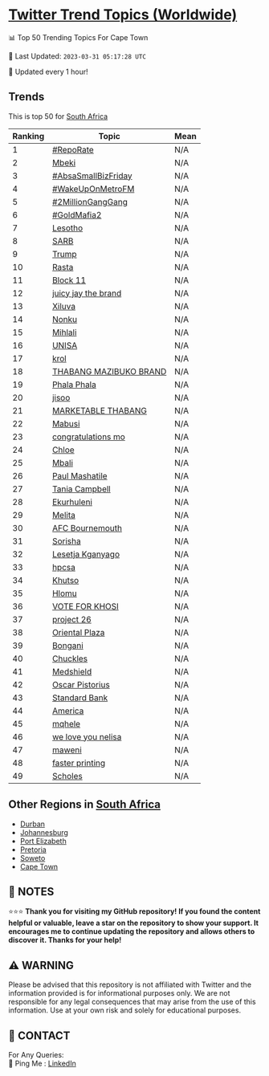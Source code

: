 [Twitter Trend Topics (Worldwide)](https://github.com/ErcinDedeoglu/Twitter-Trend-Topics)
==========


📊 Top 50 Trending Topics For Cape Town

📆 Last Updated: `2023-03-31 05:17:28 UTC`

🔧 Updated every 1 hour!


## Trends

This is top 50 for [South Africa](</South Africa>)

| Ranking | Topic | Mean |
| ------- | ------------ | ------------ |
| 1 | [#RepoRate](http://twitter.com/search?q=%23RepoRate) | N/A |
| 2 | [Mbeki](http://twitter.com/search?q=Mbeki) | N/A |
| 3 | [#AbsaSmallBizFriday](http://twitter.com/search?q=%23AbsaSmallBizFriday) | N/A |
| 4 | [#WakeUpOnMetroFM](http://twitter.com/search?q=%23WakeUpOnMetroFM) | N/A |
| 5 | [#2MillionGangGang](http://twitter.com/search?q=%232MillionGangGang) | N/A |
| 6 | [#GoldMafia2](http://twitter.com/search?q=%23GoldMafia2) | N/A |
| 7 | [Lesotho](http://twitter.com/search?q=Lesotho) | N/A |
| 8 | [SARB](http://twitter.com/search?q=SARB) | N/A |
| 9 | [Trump](http://twitter.com/search?q=Trump) | N/A |
| 10 | [Rasta](http://twitter.com/search?q=Rasta) | N/A |
| 11 | [Block 11](http://twitter.com/search?q=Block+11) | N/A |
| 12 | [juicy jay the brand](http://twitter.com/search?q=juicy+jay+the+brand) | N/A |
| 13 | [Xiluva](http://twitter.com/search?q=Xiluva) | N/A |
| 14 | [Nonku](http://twitter.com/search?q=Nonku) | N/A |
| 15 | [Mihlali](http://twitter.com/search?q=Mihlali) | N/A |
| 16 | [UNISA](http://twitter.com/search?q=UNISA) | N/A |
| 17 | [krol](http://twitter.com/search?q=krol) | N/A |
| 18 | [THABANG MAZIBUKO BRAND](http://twitter.com/search?q=THABANG+MAZIBUKO+BRAND) | N/A |
| 19 | [Phala Phala](http://twitter.com/search?q=Phala+Phala) | N/A |
| 20 | [jisoo](http://twitter.com/search?q=jisoo) | N/A |
| 21 | [MARKETABLE THABANG](http://twitter.com/search?q=MARKETABLE+THABANG) | N/A |
| 22 | [Mabusi](http://twitter.com/search?q=Mabusi) | N/A |
| 23 | [congratulations mo](http://twitter.com/search?q=congratulations+mo) | N/A |
| 24 | [Chloe](http://twitter.com/search?q=Chloe) | N/A |
| 25 | [Mbali](http://twitter.com/search?q=Mbali) | N/A |
| 26 | [Paul Mashatile](http://twitter.com/search?q=Paul+Mashatile) | N/A |
| 27 | [Tania Campbell](http://twitter.com/search?q=Tania+Campbell) | N/A |
| 28 | [Ekurhuleni](http://twitter.com/search?q=Ekurhuleni) | N/A |
| 29 | [Melita](http://twitter.com/search?q=Melita) | N/A |
| 30 | [AFC Bournemouth](http://twitter.com/search?q=AFC+Bournemouth) | N/A |
| 31 | [Sorisha](http://twitter.com/search?q=Sorisha) | N/A |
| 32 | [Lesetja Kganyago](http://twitter.com/search?q=Lesetja+Kganyago) | N/A |
| 33 | [hpcsa](http://twitter.com/search?q=hpcsa) | N/A |
| 34 | [Khutso](http://twitter.com/search?q=Khutso) | N/A |
| 35 | [Hlomu](http://twitter.com/search?q=Hlomu) | N/A |
| 36 | [VOTE FOR KHOSI](http://twitter.com/search?q=VOTE+FOR+KHOSI) | N/A |
| 37 | [project 26](http://twitter.com/search?q=project+26) | N/A |
| 38 | [Oriental Plaza](http://twitter.com/search?q=Oriental+Plaza) | N/A |
| 39 | [Bongani](http://twitter.com/search?q=Bongani) | N/A |
| 40 | [Chuckles](http://twitter.com/search?q=Chuckles) | N/A |
| 41 | [Medshield](http://twitter.com/search?q=Medshield) | N/A |
| 42 | [Oscar Pistorius](http://twitter.com/search?q=Oscar+Pistorius) | N/A |
| 43 | [Standard Bank](http://twitter.com/search?q=Standard+Bank) | N/A |
| 44 | [America](http://twitter.com/search?q=America) | N/A |
| 45 | [mqhele](http://twitter.com/search?q=mqhele) | N/A |
| 46 | [we love you nelisa](http://twitter.com/search?q=we+love+you+nelisa) | N/A |
| 47 | [maweni](http://twitter.com/search?q=maweni) | N/A |
| 48 | [faster printing](http://twitter.com/search?q=faster+printing) | N/A |
| 49 | [Scholes](http://twitter.com/search?q=Scholes) | N/A |



## Other Regions in [South Africa](</South Africa>)

* [Durban](</South Africa/Durban.md>)
* [Johannesburg](</South Africa/Johannesburg.md>)
* [Port Elizabeth](</South Africa/Port Elizabeth.md>)
* [Pretoria](</South Africa/Pretoria.md>)
* [Soweto](</South Africa/Soweto.md>)
* [Cape Town](</South Africa/Cape Town.md>)



## 📝 NOTES

⭐⭐⭐ **Thank you for visiting my GitHub repository! If you found the content helpful or valuable, leave a star on the repository to show your support. It encourages me to continue updating the repository and allows others to discover it. Thanks for your help!**


## ⚠️ WARNING

Please be advised that this repository is not affiliated with Twitter and the information provided is for informational purposes only. We are not responsible for any legal consequences that may arise from the use of this information. Use at your own risk and solely for educational purposes.


## 📨 CONTACT

 For Any Queries:  
            🏓 Ping Me : [LinkedIn](https://www.linkedin.com/in/ercindedeoglu/)
